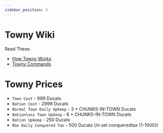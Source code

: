 ```yaml
---
sidebar_position: 5
---
```


# Towny Wiki

Read These.

- [How Towny Works](https://github.com/TownyAdvanced/Towny/wiki/How-Towny-Works)
- [Towny Commands](https://github.com/TownyAdvanced/Towny/wiki/Towny-Commands)

# Towny Prices

- `Town Cost` - 999 Ducats
- `Nation Cost` - 2999 Ducats
- `Normal Town Daily Upkeep` - 3 * CHUNKS-IN-TOWN Ducats
- `Nationless Town Upkeep` - 6 * CHUNKS-IN-TOWN Ducats
- `Nation Upkeep` - 250 Ducats
- `Max Daily Conquered Tax` - 500 Ducats (/n set conqueredtax {1-1000})
